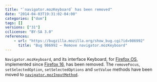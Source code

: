 ```yaml
---
title: "`navigator.mozKeyboard` has been removed"
date: "2014-04-03T19:31:02-04:00"
categories: ["dom"]
tags: []
versions: ["31"]
cclicense: "BY-SA 3.0"
references:
    - url: "https://bugzilla.mozilla.org/show_bug.cgi?id=986992"
      title: "Bug 986992 – Remove navigator.mozKeyboard"
---
```

`Navigator.mozKeyboard`, and its interface Keyboard, for [Firefox OS](https://developer.mozilla.org/Firefox_OS), implemented since [Firefox 16](https://developer.mozilla.org/Firefox/Releases/16), has been removed. The `removeFocus`, `setSelectedOption`, `setSelectedOptions` and `setValue` methods have been moved to [`navigator.mozInputMethod`](https://developer.mozilla.org/docs/Web/API/navigator/mozInputMethod).

